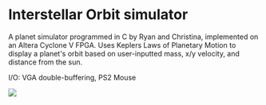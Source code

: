 # Interstellar Orbit simulator
A planet simulator programmed in C by Ryan and Christina, implemented on an Altera Cyclone V FPGA. Uses Keplers Laws of Planetary Motion to display a planet's orbit based on user-inputted mass, x/y velocity, and distance from the sun.

I/O: VGA double-buffering, PS2 Mouse

![](https://github.com/christqna/planet-simulator/blob/main/images/orbitdemo.gif)
